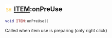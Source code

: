 ## <img src="../../.gitbook/assets/shared.png" width="24" height=24 /> [ITEM](https://iaswiki.rawr.dev/readme/item):onPreUse

```lua
void ITEM:onPreUse()
```

Called when item use is preparing (only right click)
